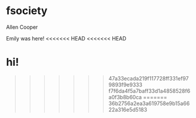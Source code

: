 # fsociety
Allen Cooper

Emily was here!
<<<<<<< HEAD
<<<<<<< HEAD

hi!
=======
>>>>>>> 47a33ecada219f117728ff331ef979893f9e9333
>>>>>>> f7f6da4f5a7baff33d1a4858528f6a0f3b8b60ca
=======
>>>>>>> 36b2756a2ea3a619758e9b15a6622a316e5d5183
